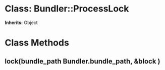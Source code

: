 # Class: Bundler::ProcessLock
**Inherits:** Object
    



# Class Methods
## lock(bundle_path Bundler.bundle_path, &block ) [](#method-c-lock)

